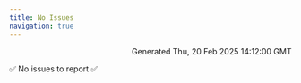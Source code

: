 ```yaml
---
title: No Issues
navigation: true
---
```


<p style="text-align:right;color:#cccs">
Generated Thu, 20 Feb 2025 14:12:00 GMT
</p>
<p>✅ No issues to report ✅</p>



